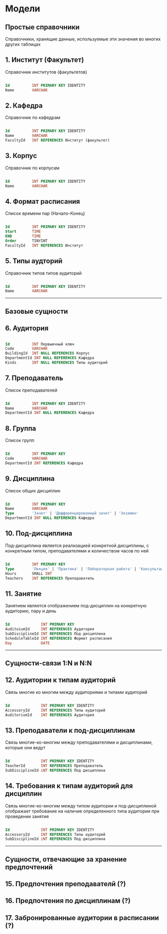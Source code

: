 # Модели
## Простые справочники
Справочники, хранящие данные, используемые эти значения во многих других таблицах

## 1. Институт (Факультет)
Справочник институтов (факультетов)
``` sql

Id          INT PRIMARY KEY IDENTITY
Name        VARCHAR

```

## 2. Кафедра
Справочник по кафедрам
``` sql

Id          INT PRIMARY KEY IDENTITY 
Name        VARCHAR
FacultyId   INT REFERENCES Институт (факультет) 

```

## 3. Корпус
Справочник по корпусам
``` sql

Id          INT PRIMARY KEY IDENTITY
Name        VARCHAR

```

## 4. Формат расписания
Список времени пар (Начало-Конец)
``` sql

Id          INT PRIMARY KEY IDENTITY
Start       TIME 
END         TIME
Order       TINYINT
FacultyId   INT REFERENCES Институт

```

## 5. Типы аудторий
Справочник типов типов аудиторий
``` sql

Id          INT PRIMARY KEY IDENTITY
Name        VARCHAR

```



---
## Базовые сущности
## 6. Аудитория
```sql

Id          INT Первыичный ключ
Code        VARCHAR
BuildingId  INT NULL REFERENCES Корпус
DepartmentId INT NULL REFERENCES Кафедра
Kinds       INT NULL REFERENCES Типы аудиторий

```

## 7. Преподаватель
Список преподавателей
``` sql

Id          INT PRIMARY KEY IDENTITY 
Name        VARCHAR
DepartmentId INT NULL REFERENCES Кафедра

```

## 8. Группа
Список групп

``` sql

Id          INT PRIMARY KEY
Code        VARCHAR 
DepartmentId INT REFERENCES Кафедра

```

## 9. Дисциплина
Список общих дисциплин
``` sql

Id          INT PRIMARY KEY
Name        VARCHAR
Type        'Зачет' | 'Дифференцированный зачет' | 'Экзамен'
DepartmentId INT NULL REFERENCES Кафедра

```

## 10. Под-дисциплина
Под-дисциплина является реализацией конкретной дисциплины, с конкретным типом, преподавателями и количеством часов по ней
``` sql

Id          INT PRIMARY KEY
Type        'Лекция' | 'Практика' | 'Лабораторная работа' | 'Консультация' | 'Экзамен'
Hours       SMALL INT 
Teachers    INT REFERENCES Преподаватель

```

## 11. Занятие
Занятием является отображением под-дисциплин на конкретную аудиторию, пару и день
``` sql

Id              INT PRIMARY KEY
AuditoiumId     INT REFERENCES Аудитория
SubDisciplineId INT REFERENCES Под-дисциплина
ScheduleTableId INT REFERENCES Формат расписания 
Day             DATE
```



---
## Сущности-связи 1:N и N:N

## 12. Аудитории к типам аудиторий
Связь многие ко многим между аудиториями и типами аудиторий
``` sql

Id              INT PRIMARY KEY IDENTITY
AccessoryId     INT REFERENCES Типы аудиторий
AuditoriumId    INT REFERENCES Аудитория

```

## 13. Преподаватели к под-дисциплинам
Связь многие-ко-многим между преподавателями и дисциплинами, которые они ведут
```sql

Id              INT PRIMARY KEY IDENTITY
TeacherId       INT REFERENCES Преподаватель
SubDisciplineId iNT REFERENCES Под-дисциплина

```

## 14. Требования к типам аудиторий для дисциплин
Связь многие-ко-многим между типом аудитории и под-дисциплиной отображает требование на наличие определенного типа аудитории при проведении занятия
```sql

Id              INT PRIMARY KEY IDENTITY
AccessoryId     INT REFERENCES Типы аудиторий
SubDisciplineId iNT REFERENCES Под-дисциплина

```



---
## Сущности, отвечающие за хранение предпочтений

## 15. Предпочтения преподавателй (?)

## 16. Предпочтения по дисциплинам (?)

## 17. Забронированные аудитории в расписании (?)
